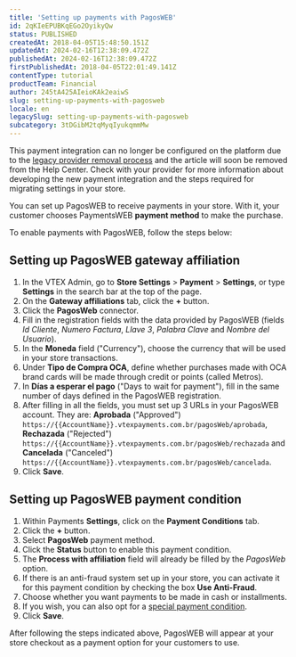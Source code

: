 ```yaml
---
title: 'Setting up payments with PagosWEB'
id: 2qKIeEPUBKqEGo2OyikyQw
status: PUBLISHED
createdAt: 2018-04-05T15:48:50.151Z
updatedAt: 2024-02-16T12:38:09.472Z
publishedAt: 2024-02-16T12:38:09.472Z
firstPublishedAt: 2018-04-05T22:01:49.141Z
contentType: tutorial
productTeam: Financial
author: 245tA425AIeioKAk2eaiwS
slug: setting-up-payments-with-pagosweb
locale: en
legacySlug: setting-up-payments-with-pagosweb
subcategory: 3tDGibM2tqMyqIyukqmmMw
---
```


<div class="alert alert-danger">This payment integration can no longer be configured on the platform due to the <a href="https://help.vtex.com/en/announcements/legacy-payment-connectors-will-be-discontinued-in-2024--4R5YIjUu1IWkiOHzXtQU14">legacy provider removal process</a> and the article will soon be removed from the Help Center. Check with your provider for more information about developing the new payment integration and the steps required for migrating settings in your store.</div>

You can set up PagosWEB to receive payments in your store. With it, your customer chooses PaymentsWEB __payment method__ to make the purchase.

To enable payments with PagosWEB, follow the steps below:

## Setting up PagosWEB gateway affiliation
1. In the VTEX Admin, go to **Store Settings** > **Payment** > **Settings**, or type **Settings** in the search bar at the top of the page.
2. On the __Gateway affiliations__ tab, click the __+__ button.
3. Click the __PagosWeb__ connector.
4. Fill in the registration fields with the data provided by PagosWEB (fields _Id Cliente_, _Numero Factura_, _Llave 3_, _Palabra Clave_ and _Nombre del Usuario_).
5. In the __Moneda__ field ("Currency"), choose the currency that will be used in your store transactions.
6. Under __Tipo de Compra OCA__, define whether purchases made with OCA brand cards will be made through credit or points (called Metros).
7. In __Días a esperar el pago__ ("Days to wait for payment"), fill in the same number of days defined in the PagosWEB registration.
8. After filling in all the fields, you must set up 3 URLs in your PagosWEB account. They are: __Aprobada__ ("Approved") `https://{{AccountName}}.vtexpayments.com.br/pagosWeb/aprobada`, __Rechazada__ ("Rejected") `https://{{AccountName}}.vtexpayments.com.br/pagosWeb/rechazada` and __Cancelada__ ("Canceled") `https://{{AccountName}}.vtexpayments.com.br/pagosWeb/cancelada`.
9. Click __Save__.

## Setting up PagosWEB payment condition
1. Within Payments __Settings__, click on the __Payment Conditions__ tab.
2. Click the __+__ button.
3. Select __PagosWeb__ payment method.
4. Click the __Status__ button to enable this payment condition.
5. The __Process with affiliation__ field will already be filled by the _PagosWeb_ option.
6. If there is an anti-fraud system set up in your store, you can activate it for this payment condition by checking the box __Use Anti-Fraud__.
7. Choose whether you want payments to be made in cash or installments.
8. If you wish, you can also opt for a [special payment condition](/en/tutorial/special-conditions).
9. Click __Save__.

After following the steps indicated above, PagosWEB will appear at your store checkout as a payment option for your customers to use.
